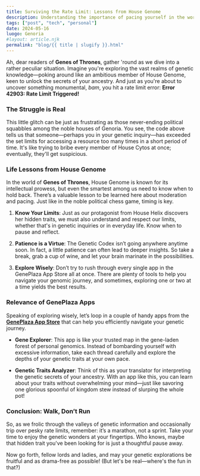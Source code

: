 ```yaml
---
title: Surviving the Rate Limit: Lessons from House Genome
description: Understanding the importance of pacing yourself in the world of genetics and technology.
tags: ["post", "tech", "personal"]
date: 2024-05-16
luogo: Genoria
#layout: article.njk
permalink: "blog/{{ title | slugify }}.html"
---
```


Ah, dear readers of **Genes of Thrones**, gather 'round as we dive into a rather peculiar situation. Imagine you're exploring the vast realms of genetic knowledge—poking around like an ambitious member of House Genome, keen to unlock the secrets of your ancestry. And just as you're about to uncover something monumental, *bam*, you hit a rate limit error: **Error 42903: Rate Limit Triggered!**

### The Struggle is Real

This little glitch can be just as frustrating as those never-ending political squabbles among the noble houses of Genoria. You see, the code above tells us that someone—perhaps you in your genetic inquiry—has exceeded the set limits for accessing a resource too many times in a short period of time. It's like trying to bribe every member of House Cytos at once; eventually, they'll get suspicious.

### Life Lessons from House Genome

In the world of **Genes of Thrones**, House Genome is known for its intellectual prowess, but even the smartest among us need to know when to hold back. There’s a valuable lesson to be learned here about moderation and pacing. Just like in the noble political chess game, timing is key.

1. **Know Your Limits**: Just as our protagonist from House Helix discovers her hidden traits, we must also understand and respect our limits, whether that's in genetic inquiries or in everyday life. Know when to pause and reflect.

2. **Patience is a Virtue**: The Genetic Codex isn’t going anywhere anytime soon. In fact, a little patience can often lead to deeper insights. So take a break, grab a cup of wine, and let your brain marinate in the possibilities.

3. **Explore Wisely**: Don’t try to rush through every single app in the GenePlaza App Store all at once. There are plenty of tools to help you navigate your genomic journey, and sometimes, exploring one or two at a time yields the best results.

### Relevance of GenePlaza Apps

Speaking of exploring wisely, let’s loop in a couple of handy apps from the **[GenePlaza App Store](https://www.GenePlaza.com/app-store)** that can help you efficiently navigate your genetic journey. 

- **Gene Explorer**: This app is like your trusted map in the gene-laden forest of personal genomics. Instead of bombarding yourself with excessive information, take each thread carefully and explore the depths of your genetic traits at your own pace.

- **Genetic Traits Analyzer**: Think of this as your translator for interpreting the genetic secrets of your ancestry. With an app like this, you can learn about your traits without overwhelming your mind—just like savoring one glorious spoonful of kingdom stew instead of slurping the whole pot!

### Conclusion: Walk, Don’t Run

So, as we frolic through the valleys of genetic information and occasionally trip over pesky rate limits, remember: it’s a marathon, not a sprint. Take your time to enjoy the genetic wonders at your fingertips. Who knows, maybe that hidden trait you've been looking for is just a thoughtful pause away.

Now go forth, fellow lords and ladies, and may your genetic explorations be fruitful and as drama-free as possible! (But let's be real—where's the fun in that?)